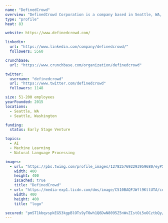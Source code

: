 ```yaml
---
name: "DefinedCrowd"
overview: "DefinedCrowd Corporation is a company based in Seattle, WA, USA, with R&amp;D centers in Lisbon and Porto, Portugal, and Tokyo, Japan.  We offer efficient data workflows that enable data scientists to collect, synthesize, enrich and structure training data. We do this by combining human-in-the-loop, automatic tools, and machine learning capabilities to accelerate enterprise machine learning and Artificial Intelligence initiatives training and modeling. Our value proposition is 95-98% quality, speed (5-10x faster than competition) and scale (70 languages and dialects covered).  With strong expertise in speech and natural language processing technologies, the company has been serving top AI companies and Fortune 500 companies since day one."
type: "profile"
heat: 83

website: https://www.definedcrowd.com/

linkedin:
  url: "https://www.linkedin.com/company/definedcrowd/"
  followers: 5560

crunchbase:
  url: "https://www.crunchbase.com/organization/definedcrowd"

twitter:
  username: "definedcrowd"
  url: "https://www.twitter.com/definedcrowd"
  followers: 1148

size: 51-200 employees
yearFounded: 2015
locations:
  - Seattle, WA
  - Seattle, Washington

funding:
  status: Early Stage Venture

topics:
  - AI
  - Machine Learning
  - Natural Language Processing

images:
  - url: "https://pbs.twimg.com/profile_images/1278257692293959680/eyPXv0zW_400x400.jpg"
    width: 400
    height: 400
    isCached: true
    title: "DefinedCrowd"
  - url: "https://media-exp1.licdn.com/dms/image/C510BAQFJWfl9KtlUTA/company-logo_200_200/0?e=1594857600&v=beta&t=ctokgOnNLdzzaX66yPSL2x3sQUVh5Wz-B7daU1pk_-Y"
    width: 400
    height: 400
    title: "logo"

secured: "pmST1kbqvspkEG53kgpBlOTs9yT0wh1Q6DwN8095Z5nWvZIstOi5oOCztbQy//VJ4inVqWEd9SXIwPtZL1NUyC11eJ2T27/YhQWRDr2+LV8GgACp/nYK9e9fkFUZ5tGTHOsGsKBCNhRhTGi0tPlVGmSKWogN87Hy5iSXoWOzBfhDDPpiPp7f/5vCxTUXZZSNaLWf+bKf7RH5HYn5rEck+NDFHJ/4wqEZ2q/SIOtoUrzTH22eQHXnfus6y5yHXVleJO6w9gyjYR3MkTu5KG8ZoYnCQjuY4Y2k3KQj+632YnCM3zB9+2QvZQoh04l39FNK3tLNChG9E16P9tEXWBdrcjDPF3be/CkD6WaD/yX+ndNDOgFMVRcf3j1Co+vTf3tD;If3Vf7JbQu3TDmMqgM3ZHA=="
---
```



